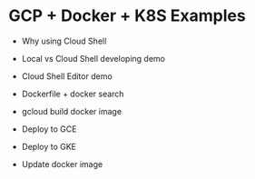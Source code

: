 # GCP + Docker + K8S Examples

- Why using Cloud Shell

- Local vs Cloud Shell developing demo

- Cloud Shell Editor demo

- Dockerfile + docker search

- gcloud build docker image

- Deploy to GCE

- Deploy to GKE

- Update docker image

